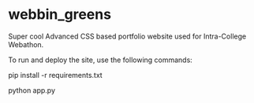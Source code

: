 # webbin_greens
Super cool Advanced CSS based portfolio website used for Intra-College Webathon.


To run and deploy the site, use the following commands:

pip install -r requirements.txt

python app.py
